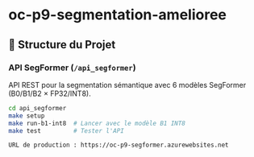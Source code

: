 # oc-p9-segmentation-amelioree

## 🚀 Structure du Projet

### API SegFormer (`/api_segformer`)
API REST pour la segmentation sémantique avec 6 modèles SegFormer (B0/B1/B2 × FP32/INT8).

```bash
cd api_segformer
make setup
make run-b1-int8  # Lancer avec le modèle B1 INT8
make test         # Tester l'API

URL de production : https://oc-p9-segformer.azurewebsites.net